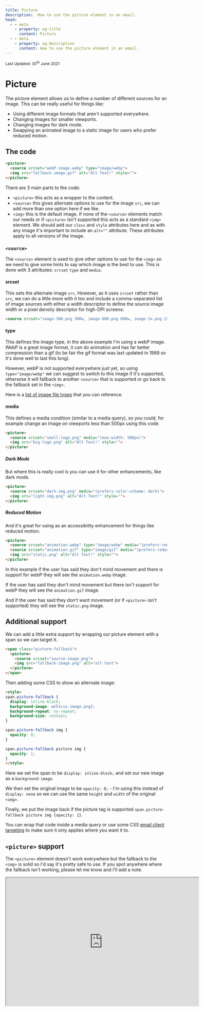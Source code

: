 ```yaml
---
title: Picture
description:  How to use the picture element in an email.
head:
  - - meta
    - property: og:title
      content: Picture
  - - meta
    - property: og:description
      content: How to use the picture element in an email.
---
```


<div style="font-size: 12px">Last Updated: <time datetime="2021-06-30">30<sup>th</sup> June 2021</time></div>

# Picture

The picture element allows us to define a number of different sources for an image. This can be really useful for things like:

* Using different image formats that aren't supported everywhere.
* Changing images for smaller viewports.
* Changing images for dark mode.
* Swapping an animated image to a static image for users who prefer reduced motion.

## The code

```html
<picture>
  <source srcset="webP-image.webp" type="image/webp">
  <img src="fallback-image.gif" alt="Alt Text!" style="">
</picture>
```

There are 3 main parts to the code:

* `<picture>` this acts as a wrapper to the content.
* `<source>` this gives alternate options to use for the image `src`, we can add more than one option here if we like.
* `<img>` this is the default image. If none of the `<source>` elements match our needs or if `<picture>` isn't supported this acts as a standard `<img>` element. We should add our `class` and `style` attributes here and as with any image it's important to include an `alt=""` attribute. These attributes apply to all versions of the image.

### `<source>`

The `<source>` element is used to give other options to use for the `<img>` so we need to give some hints to say which image is the best to use. This is done with 3 attributes: `srcset` `type` and `media`.

#### srcset

This sets the alternate image `src`. However, as it uses `srcset` rather than `src`, we can do a little more with it too and include a comma-separated list of image sources with either a width descriptor to define the source image width or a pixel density descriptor for high-DPI screens:

```html
<source srcset="image-300.png 300w, image-600.png 600w, image-2x.png 2x">
```

#### type

This defines the image type, in the above example I'm using a webP image. WebP is a great image format, it can do animation and has far better compression than a gif (to be fair the gif format was last updated in 1989 so it's done well to last this long).

However, webP is not supported everywhere just yet, so using `type="image/webp"` we can suggest to switch to this image if it's supported, otherwise it will fallback to another `<source>` that is supported or go back to the fallback set in the `<img>`.

Here is a [list of image file types](https://developer.mozilla.org/en-US/docs/Web/Media/Formats/Image_types) that you can reference.

#### media

This defines a media condition (similar to a media query), so you could, for example change an image on viewports less than 500px using this code.

```html
<picture>
  <source srcset="small-logo.png" media="(max-width: 500px)">
  <img src="big-logo.png" alt="Alt Text!" style="">
</picture>
```

##### Dark Mode

But where this is really cool is you can use it for other enhancements, like dark mode.

```html
<picture>
  <source srcset="dark-img.png" media="(prefers-color-scheme: dark)">
  <img src="light-img.png" alt="Alt Text!" style="">
</picture>
```

##### Reduced Motion

And it's great for using as an accessibility enhancement for things like reduced motion.

```html
<picture>
  <source srcset="animation.webp" type="image/webp" media="(prefers-reduced-motion: no-preference)">
  <source srcset="animation.gif" type="image/gif" media="(prefers-reduced-motion: no-preference)">
  <img src="static.png" alt="Alt Text!" style="">
</picture>
```

In this example if the user has said they don't mind movement and there is support for webP they will see the `animation.webp` image.

If the user has said they don't mind movement but there isn't support for webP they will see the `animation.gif` image.

And if the user has said they don't want movement (or if `<picture>` isn't supported) they will see the `static.png` image.

## Additional support

We can add a little extra support by wrapping our picture element with a span so we can target it.

```html
<span class="picture-fallback">
  <picture>
    <source srcset="source-image.png">
    <img src="fallback-image.png" alt="alt text">
  </picture>
</span>
```

Then adding some CSS to show an alternate image:

```html
<style>
span.picture-fallback {
  display: inline-block;
  background-image: url(css-image.png);
  background-repeat: no-repeat;
  background-size: contain;
}

span.picture-fallback img {
  opacity: 0;
}

span.picture-fallback picture img {
  opacity: 1;
}
</style>
```

Here we set the span to be `display: inline-block;` and set our new image as a `background-image`.

We then set the original image to be `opacity: 0;` - I'm using this instead of `display: none` so we can use the same `height` and `width` of the original `<img>`.

Finally, we put the image back if the picture tag is supported `span.picture-fallback picture img {opacity: 1}`.

You can wrap that code inside a media query or use some CSS [email client targeting](https://howtotarget.email/) to make sure it only applies where you want it to.

## `<picture>` support

The `<picture>` element doesn't work everywhere but the fallback to the `<img>` is solid so I'd say it's pretty safe to use. If you spot anywhere where the fallback isn't working, please let me know and I'll add a note.

<iframe src="https://embed.caniemail.com/html-picture/" width="600" height="400" class="caniemail" title="picture element support from caniemail.com"></iframe>

